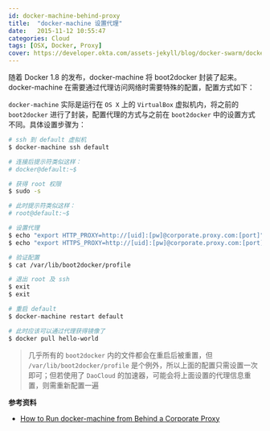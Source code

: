 ```yaml
---
id: docker-machine-behind-proxy
title:  "docker-machine 设置代理"
date:   2015-11-12 10:55:47
categories: Cloud
tags: [OSX, Docker, Proxy]
cover: https://developer.okta.com/assets-jekyll/blog/docker-swarm/docker-machine-ssh-82daa22691f9716b1d1b730440827601659c6df8544c85abd4ef29160496dc25.png
---
```


随着 Docker 1.8 的发布，docker-machine 将 boot2docker 封装了起来。docker-machine 在需要通过代理访问网络时需要特殊的配置，配置方式如下：

`docker-machine` 实际是运行在 `OS X` 上的 `VirtualBox` 虚拟机内，将之前的 `boot2docker` 进行了封装，配置代理的方式与之前在 `boot2docker` 中的设置方式不同。具体设置步骤为：

```bash
# ssh 到 default 虚拟机
$ docker-machine ssh default

# 连接后提示符类似这样：
# docker@default:~$

# 获得 root 权限
$ sudo -s

# 此时提示符类似这样：
# root@default:~$

# 设置代理
$ echo "export HTTP_PROXY=http://[uid]:[pw]@corporate.proxy.com:[port]" >> /var/lib/boot2docker/profile
$ echo "export HTTPS_PROXY=http://[uid]:[pw]@corporate.proxy.com:[port]" >> /var/lib/boot2docker/profile

# 验证配置
$ cat /var/lib/boot2docker/profile

# 退出 root 及 ssh
$ exit
$ exit

# 重启 default
$ docker-machine restart default

# 此时应该可以通过代理获得镜像了
$ docker pull hello-world
```

> 几乎所有的 `boot2docker` 内的文件都会在重启后被重置，但 `/var/lib/boot2docker/profile` 是个例外，所以上面的配置只需设置一次即可；但若使用了 `DaoCloud` 的加速器，可能会将上面设置的代理信息重置，则需重新配置一遍

**参考资料**

* [How to Run docker-machine from Behind a Corporate Proxy](http://mflo.io/2015/08/13/docker-machine-behind-proxy/)
